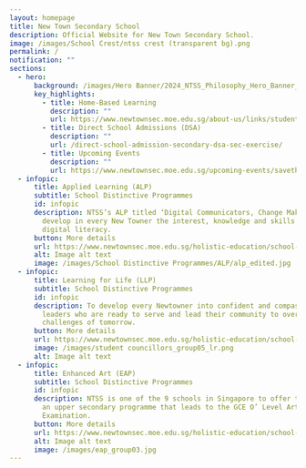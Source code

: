 ```yaml
---
layout: homepage
title: New Town Secondary School
description: Official Website for New Town Secondary School.
image: /images/School Crest/ntss crest (transparent bg).png
permalink: /
notification: ""
sections:
  - hero:
      background: /images/Hero Banner/2024_NTSS_Philosophy_Hero_Banner_1920x720px.png
      key_highlights:
        - title: Home-Based Learning
          description: ""
          url: https://www.newtownsec.moe.edu.sg/about-us/links/students/home-based-learning-hbl/
        - title: Direct School Admissions (DSA)
          description: ""
          url: /direct-school-admission-secondary-dsa-sec-exercise/
        - title: Upcoming Events
          description: ""
          url: https://www.newtownsec.moe.edu.sg/upcoming-events/savethedates/
  - infopic:
      title: Applied Learning (ALP)
      subtitle: School Distinctive Programmes
      id: infopic
      description: NTSS’s ALP titled ‘Digital Communicators, Change Makers’ seeks to
        develop in every New Towner the interest, knowledge and skills in
        digital literacy.
      button: More details
      url: https://www.newtownsec.moe.edu.sg/holistic-education/school-distinctive-programmes/applied-learning-alp-from-2023/
      alt: Image alt text
      image: /images/School Distinctive Programmes/ALP/alp_edited.jpg
  - infopic:
      title: Learning for Life (LLP)
      subtitle: School Distinctive Programmes
      id: infopic
      description: To develop every Newtowner into confident and compassionate student
        leaders who are ready to serve and lead their community to overcome
        challenges of tomorrow.
      button: More details
      url: https://www.newtownsec.moe.edu.sg/holistic-education/school-distinctive-programmes/learning-for-life-llp-from-2023/
      image: /images/student councillors_group05_lr.png
      alt: Image alt text
  - infopic:
      title: Enhanced Art (EAP)
      subtitle: School Distinctive Programmes
      id: infopic
      description: NTSS is one of the 9 schools in Singapore to offer the EAP. This is
        an upper secondary programme that leads to the GCE O’ Level Art
        Examination.
      button: More details
      url: https://www.newtownsec.moe.edu.sg/holistic-education/school-distinctive-programmes/enhanced-art-eap/
      alt: Image alt text
      image: /images/eap_group03.jpg
---
```

